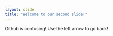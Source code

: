 ```yaml
---
layout: slide
title: "Welcome to our second slide!"
---
```

Github is confusing!
Use the left arrow to go back!
